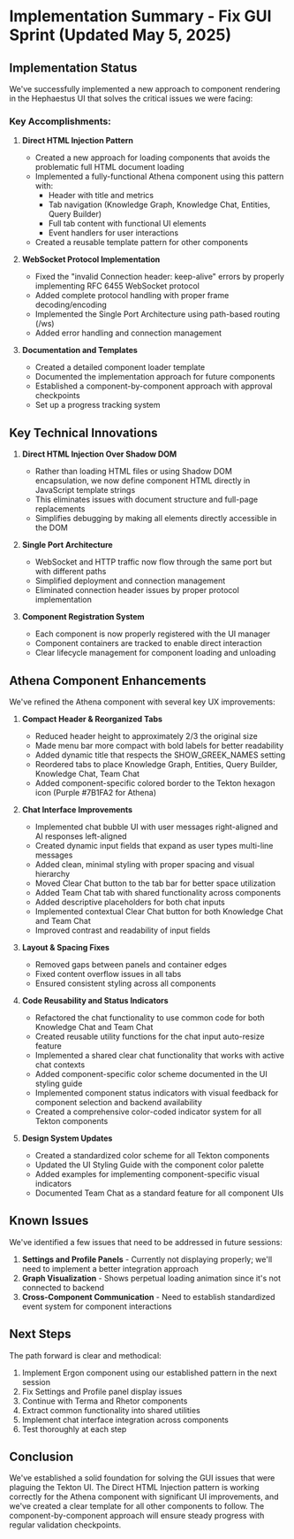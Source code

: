 # Implementation Summary - Fix GUI Sprint (Updated May 5, 2025)

## Implementation Status

We've successfully implemented a new approach to component rendering in the Hephaestus UI that solves the critical issues we were facing:

### Key Accomplishments:

1. **Direct HTML Injection Pattern**
   - Created a new approach for loading components that avoids the problematic full HTML document loading
   - Implemented a fully-functional Athena component using this pattern with:
     - Header with title and metrics
     - Tab navigation (Knowledge Graph, Knowledge Chat, Entities, Query Builder)
     - Full tab content with functional UI elements
     - Event handlers for user interactions
   - Created a reusable template pattern for other components

2. **WebSocket Protocol Implementation**
   - Fixed the "invalid Connection header: keep-alive" errors by properly implementing RFC 6455 WebSocket protocol
   - Added complete protocol handling with proper frame decoding/encoding
   - Implemented the Single Port Architecture using path-based routing (/ws)
   - Added error handling and connection management

3. **Documentation and Templates**
   - Created a detailed component loader template
   - Documented the implementation approach for future components
   - Established a component-by-component approach with approval checkpoints
   - Set up a progress tracking system

## Key Technical Innovations

1. **Direct HTML Injection Over Shadow DOM**
   - Rather than loading HTML files or using Shadow DOM encapsulation, we now define component HTML directly in JavaScript template strings
   - This eliminates issues with document structure and full-page replacements
   - Simplifies debugging by making all elements directly accessible in the DOM

2. **Single Port Architecture**
   - WebSocket and HTTP traffic now flow through the same port but with different paths
   - Simplified deployment and connection management
   - Eliminated connection header issues by proper protocol implementation

3. **Component Registration System**
   - Each component is now properly registered with the UI manager
   - Component containers are tracked to enable direct interaction
   - Clear lifecycle management for component loading and unloading

## Athena Component Enhancements

We've refined the Athena component with several key UX improvements:

1. **Compact Header & Reorganized Tabs**
   - Reduced header height to approximately 2/3 the original size
   - Made menu bar more compact with bold labels for better readability
   - Added dynamic title that respects the SHOW_GREEK_NAMES setting
   - Reordered tabs to place Knowledge Graph, Entities, Query Builder, Knowledge Chat, Team Chat
   - Added component-specific colored border to the Tekton hexagon icon (Purple #7B1FA2 for Athena)

2. **Chat Interface Improvements**
   - Implemented chat bubble UI with user messages right-aligned and AI responses left-aligned
   - Created dynamic input fields that expand as user types multi-line messages
   - Added clean, minimal styling with proper spacing and visual hierarchy
   - Moved Clear Chat button to the tab bar for better space utilization
   - Added Team Chat tab with shared functionality across components
   - Added descriptive placeholders for both chat inputs
   - Implemented contextual Clear Chat button for both Knowledge Chat and Team Chat
   - Improved contrast and readability of input fields

3. **Layout & Spacing Fixes**
   - Removed gaps between panels and container edges
   - Fixed content overflow issues in all tabs
   - Ensured consistent styling across all components

4. **Code Reusability and Status Indicators**
   - Refactored the chat functionality to use common code for both Knowledge Chat and Team Chat
   - Created reusable utility functions for the chat input auto-resize feature
   - Implemented a shared clear chat functionality that works with active chat contexts
   - Added component-specific color scheme documented in the UI styling guide
   - Implemented component status indicators with visual feedback for component selection and backend availability
   - Created a comprehensive color-coded indicator system for all Tekton components

5. **Design System Updates**
   - Created a standardized color scheme for all Tekton components
   - Updated the UI Styling Guide with the component color palette
   - Added examples for implementing component-specific visual indicators
   - Documented Team Chat as a standard feature for all component UIs

## Known Issues

We've identified a few issues that need to be addressed in future sessions:

1. **Settings and Profile Panels** - Currently not displaying properly; we'll need to implement a better integration approach
2. **Graph Visualization** - Shows perpetual loading animation since it's not connected to backend
3. **Cross-Component Communication** - Need to establish standardized event system for component interactions

## Next Steps

The path forward is clear and methodical:

1. Implement Ergon component using our established pattern in the next session
2. Fix Settings and Profile panel display issues
3. Continue with Terma and Rhetor components
4. Extract common functionality into shared utilities
5. Implement chat interface integration across components
6. Test thoroughly at each step

## Conclusion

We've established a solid foundation for solving the GUI issues that were plaguing the Tekton UI. The Direct HTML Injection pattern is working correctly for the Athena component with significant UI improvements, and we've created a clear template for all other components to follow. The component-by-component approach will ensure steady progress with regular validation checkpoints.